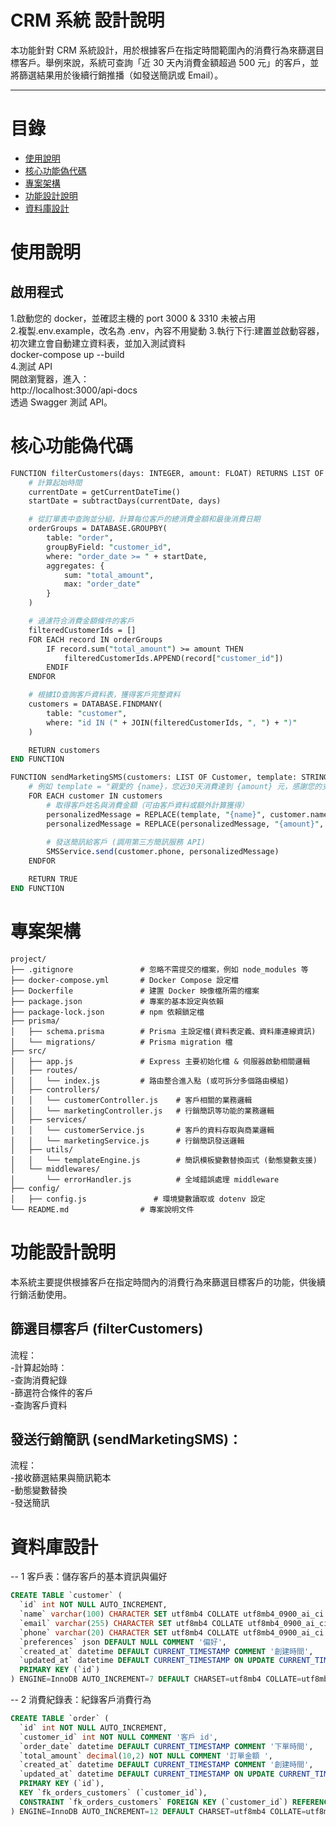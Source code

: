 
# CRM 系統 設計說明

本功能針對 CRM 系統設計，用於根據客戶在指定時間範圍內的消費行為來篩選目標客戶。舉例來說，系統可查詢「近 30 天內消費金額超過 500 元」的客戶，並將篩選結果用於後續行銷推播（如發送簡訊或 Email）。

---
# 目錄
- [使用說明](#使用說明)
- [核心功能偽代碼](#核心功能偽代碼)
- [專案架構](#專案架構)
- [功能設計說明](#功能設計說明)
- [資料庫設計](#資料庫設計)

# 使用說明

## 啟用程式
1.啟動您的 docker，並確認主機的 port 3000 & 3310 未被占用  
2.複製.env.example，改名為 .env，內容不用變動
3.執行下行:建置並啟動容器，初次建立會自動建立資料表，並加入測試資料  
docker-compose up --build  
4.測試 API  
開啟瀏覽器，進入：  
http://localhost:3000/api-docs  
透過 Swagger 測試 API。

# 核心功能偽代碼

```pl
FUNCTION filterCustomers(days: INTEGER, amount: FLOAT) RETURNS LIST OF Customer
    # 計算起始時間
    currentDate = getCurrentDateTime()
    startDate = subtractDays(currentDate, days)

    # 從訂單表中查詢並分組，計算每位客戶的總消費金額和最後消費日期
    orderGroups = DATABASE.GROUPBY(
        table: "order",
        groupByField: "customer_id",
        where: "order_date >= " + startDate,
        aggregates: {
            sum: "total_amount",
            max: "order_date"
        }
    )

    # 過濾符合消費金額條件的客戶
    filteredCustomerIds = []
    FOR EACH record IN orderGroups
        IF record.sum("total_amount") >= amount THEN
            filteredCustomerIds.APPEND(record["customer_id"])
        ENDIF
    ENDFOR

    # 根據ID查詢客戶資料表，獲得客戶完整資料
    customers = DATABASE.FINDMANY(
        table: "customer",
        where: "id IN (" + JOIN(filteredCustomerIds, ", ") + ")"
    )

    RETURN customers
END FUNCTION

```

```pl
FUNCTION sendMarketingSMS(customers: LIST OF Customer, template: STRING) RETURNS BOOLEAN
    # 例如 template = "親愛的 {name}，您近30天消費達到 {amount} 元，感謝您的支持！"
    FOR EACH customer IN customers
        # 取得客戶姓名與消費金額（可由客戶資料或額外計算獲得）
        personalizedMessage = REPLACE(template, "{name}", customer.name)
        personalizedMessage = REPLACE(personalizedMessage, "{amount}", customer.total_amount)
        
        # 發送簡訊給客戶 (調用第三方簡訊服務 API)
        SMSService.send(customer.phone, personalizedMessage)
    ENDFOR

    RETURN TRUE
END FUNCTION
```

# 專案架構

```
project/
├── .gitignore               # 忽略不需提交的檔案，例如 node_modules 等
├── docker-compose.yml       # Docker Compose 設定檔
├── Dockerfile               # 建置 Docker 映像檔所需的檔案
├── package.json             # 專案的基本設定與依賴
├── package-lock.json        # npm 依賴鎖定檔
├── prisma/
│   ├── schema.prisma        # Prisma 主設定檔(資料表定義、資料庫連線資訊)
│   └── migrations/          # Prisma migration 檔
├── src/
│   ├── app.js               # Express 主要初始化檔 & 伺服器啟動相關邏輯
│   ├── routes/
│   │   └── index.js         # 路由整合進入點 (或可拆分多個路由模組)
│   ├── controllers/
│   │   └── customerController.js    # 客戶相關的業務邏輯
│   │   └── marketingController.js   # 行銷簡訊等功能的業務邏輯
│   ├── services/
│   │   └── customerService.js       # 客戶的資料存取與商業邏輯
│   │   └── marketingService.js      # 行銷簡訊發送邏輯
│   ├── utils/
│   │   └── templateEngine.js        # 簡訊模板變數替換函式 (動態變數支援)
│   └── middlewares/
│       └── errorHandler.js          # 全域錯誤處理 middleware
├── config/
│   ├── config.js               # 環境變數讀取或 dotenv 設定
└── README.md                # 專案說明文件
```

# 功能設計說明
本系統主要提供根據客戶在指定時間內的消費行為來篩選目標客戶的功能，供後續行銷活動使用。

## 篩選目標客戶 (filterCustomers)
  流程：  
    -計算起始時：  
    -查詢消費紀錄  
    -篩選符合條件的客戶  
    -查詢客戶資料

## 發送行銷簡訊 (sendMarketingSMS)：
  流程：  
      -接收篩選結果與簡訊範本  
      -動態變數替換  
      -發送簡訊


# 資料庫設計

-- 1 客戶表：儲存客戶的基本資訊與偏好

```sql
CREATE TABLE `customer` (
  `id` int NOT NULL AUTO_INCREMENT,
  `name` varchar(100) CHARACTER SET utf8mb4 COLLATE utf8mb4_0900_ai_ci NOT NULL COMMENT '姓名',
  `email` varchar(255) CHARACTER SET utf8mb4 COLLATE utf8mb4_0900_ai_ci DEFAULT NULL COMMENT '信箱',
  `phone` varchar(20) CHARACTER SET utf8mb4 COLLATE utf8mb4_0900_ai_ci DEFAULT NULL COMMENT '聯絡電話',
  `preferences` json DEFAULT NULL COMMENT '偏好',
  `created_at` datetime DEFAULT CURRENT_TIMESTAMP COMMENT '創建時間',
  `updated_at` datetime DEFAULT CURRENT_TIMESTAMP ON UPDATE CURRENT_TIMESTAMP COMMENT '更新時間',
  PRIMARY KEY (`id`)
) ENGINE=InnoDB AUTO_INCREMENT=7 DEFAULT CHARSET=utf8mb4 COLLATE=utf8mb4_0900_ai_ci;
```

-- 2 消費紀錄表：紀錄客戶消費行為

```sql
CREATE TABLE `order` (
  `id` int NOT NULL AUTO_INCREMENT,
  `customer_id` int NOT NULL COMMENT '客戶 id',
  `order_date` datetime DEFAULT CURRENT_TIMESTAMP COMMENT '下單時間',
  `total_amount` decimal(10,2) NOT NULL COMMENT '訂單金額 ',
  `created_at` datetime DEFAULT CURRENT_TIMESTAMP COMMENT '創建時間',
  `updated_at` datetime DEFAULT CURRENT_TIMESTAMP ON UPDATE CURRENT_TIMESTAMP COMMENT '更新時間',
  PRIMARY KEY (`id`),
  KEY `fk_orders_customers` (`customer_id`),
  CONSTRAINT `fk_orders_customers` FOREIGN KEY (`customer_id`) REFERENCES `customer` (`id`) ON DELETE CASCADE ON UPDATE CASCADE
) ENGINE=InnoDB AUTO_INCREMENT=12 DEFAULT CHARSET=utf8mb4 COLLATE=utf8mb4_0900_ai_ci;
```
